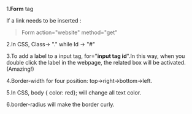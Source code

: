 1.**Form** tag

If a link needs to be inserted : 
> Form action="website" method="get"

2.In CSS, Class-> "." while Id -> "#"

3.To add a label to a input tag,  for="**input tag id**".In this way, when you double click the label in the webpage, the related box will be activated. (Amazing!)

4.Border-width for four position: top->right->bottom->left.

5.In CSS, 
  body { color: red}; will change all text color.
  
6.border-radius will make the border curly.
